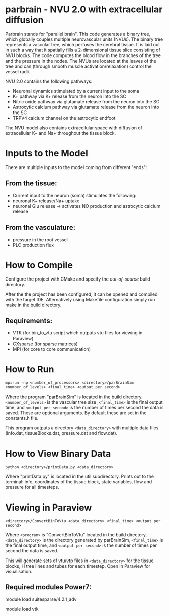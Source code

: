 parbrain - NVU 2.0 with extracellular diffusion
========
Parbrain stands for "parallel brain". This code generates a binary tree, which globally couples multiple neurovascular units (NVUs). The binary tree represents a vascular tree, which perfuses the cerebral tissue. It is laid out in such a way that it spatially fills a 2-dimensional tissue slice consisting of NVU blocks. The code computes the blood flow in the branches of the tree and the pressure in the nodes. The NVUs are located at the leaves of the tree and can (through smooth muscle activation/relaxation) control the vessel radii. 

NVU 2.0 contains the following pathways:
* Neuronal dynamics stimulated by a current input to the soma
* K+ pathway via K+ release from the neuron into the SC
* Nitric oxide pathway via glutamate release from the neuron into the SC
* Astrocytic calcium pathway via glutamate release from the neuron into the SC
* TRPV4 calcium channel on the astrocytic endfoot

The NVU model also contains extracellular space with diffusion of extracellular K+ and Na+ throughout the tissue block.

Inputs to the Model
===================
There are multiple inputs to the model coming from different "ends":

From the tissue:
----------------
* Current input to the neuron (soma) stimulates the following:
* neuronal K+ release/Na+ uptake
* neuronal Glu release -> activates NO production and astrocytic calcium release

From the vasculature:
---------------------
* pressure in the root vessel
* PLC production flux 


How to Compile
==============
Configure the project with CMake and specify the *out-of-source* build directory.

After the the project has been configured, it can be opened and compiled with the target IDE. Alternatively using Makefile configuration simply run make in the build directory. 

Requirements:
-------------
* VTK (for bin_to_vtu script which outputs vtu files for viewing in Paraview)
* CXsparse (for sparse matrices)
* MPI (for core to core communication)


How to Run
==========
`mpirun -np <number_of_processors> <directory>/parBrainSim <number_of_levels> <final_time> <output per second>`

Where the program "parBrainSim" is located in the build directory. `<number_of_levels>` is the vascular tree size ,`<final_time>` is the final output time, and `<output per second>` is the number of times per second the data is saved. These are optional arguments. By default these are set in the constants.h file. 

This program outputs a directory `<data_directory>` with multiple data files (info.dat, tissueBlocks.dat, pressure.dat and flow.dat).
	

How to View Binary Data
================
`python <directory>/printData.py <data_directory>`

Where "printData.py" is located in the util subdirectory.
Prints out to the terminal: info, coordinates of the tissue block, state variables, flow and pressure for all timesteps.


Viewing in Paraview
==================

`<directory>/ConvertBinToVtu <data_directory> <final_time> <output per second>`

Where `<program>` is "ConvertBinToVtu" located in the build directory, `<data_directory>` is the directory generated by parBrainSim, `<final_time>` is the final output time, and `<output per second>` is the number of times per second the data is saved.

This will generate sets of vtu/vtp files in `<data_directory>` for the tissue blocks, H tree lines and tubes for each timestep. Open in Paraview for visualisation.


Required modules Power7:
------------------------
module load suitesparse/4.2.1_adv

module load vtk
